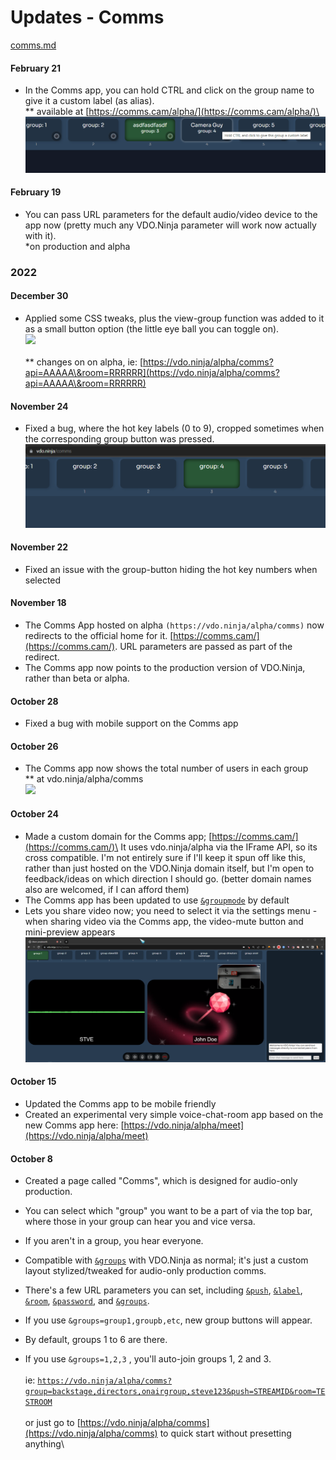 # Updates - Comms

[comms.md](../steves-helper-apps/comms.md "mention")

#### February 21

* In the Comms app, you can hold CTRL and click on the group name to give it a custom label (as alias).\
  \*\* available at [https://comms.cam/alpha/](https://comms.cam/alpha/)\
  ![](<../.gitbook/assets/image (1) (11).png>)

#### February 19

* You can pass URL parameters for the default audio/video device to the app now (pretty much any VDO.Ninja parameter will work now actually with it).\
  \*on production and alpha

### 2022

#### December 30

* Applied some CSS tweaks, plus the view-group function was added to it as a small button option (the little eye ball you can toggle on).\
  ![](<../.gitbook/assets/image (17) (3).png>)\
  \
  \*\* changes on on alpha, ie: [https://vdo.ninja/alpha/comms?api=AAAAA\&room=RRRRRR](https://vdo.ninja/alpha/comms?api=AAAAA\&room=RRRRRR)

#### November 24

* Fixed a bug, where the hot key labels (0 to 9), cropped sometimes when the corresponding group button was pressed.\
  ![](<../.gitbook/assets/image (5) (1) (3) (2).png>)

#### November 22

* Fixed an issue with the group-button hiding the hot key numbers when selected

#### November 18

* The Comms App hosted on alpha `(https://vdo.ninja/alpha/comms)` now redirects to the official home for it. [https://comms.cam/](https://comms.cam/). URL parameters are passed as part of the redirect.
* The Comms app now points to the production version of VDO.Ninja, rather than beta or alpha.

#### October 28

* Fixed a bug with mobile support on the Comms app

#### October 26

* The Comms app now shows the total number of users in each group\
  \*\* at vdo.ninja/alpha/comms\
  ![](<../.gitbook/assets/image (12) (4).png>)

#### October 24

* Made a custom domain for the Comms app; [https://comms.cam/](https://comms.cam/)\
  It uses vdo.ninja/alpha via the IFrame API, so its cross compatible. I'm not entirely sure if I'll keep it spun off like this, rather than just hosted on the VDO.Ninja domain itself, but I'm open to feedback/ideas on which direction I should go. (better domain names also are welcomed, if I can afford them)
* The Comms app has been updated to use [`&groupmode`](../advanced-settings/setup-parameters/and-groupmode.md) by default
* Lets you share video now; you need to select it via the settings menu - when sharing video via the Comms app, the video-mute button and mini-preview appears\
  ![](<../.gitbook/assets/image (9) (1) (2).png>)

#### October 15

* Updated the Comms app to be mobile friendly
* Created an experimental very simple voice-chat-room app based on the new Comms app here: [https://vdo.ninja/alpha/meet](https://vdo.ninja/alpha/meet)

#### October 8

* Created a page called "Comms", which is designed for audio-only production.
* You can select which "group" you want to be a part of via the top bar, where those in your group can hear you and vice versa.
* If you aren't in a group, you hear everyone.
* Compatible with [`&groups`](../general-settings/and-group.md) with VDO.Ninja as normal; it's just a custom layout stylized/tweaked for audio-only production comms.
* There's a few URL parameters you can set, including [`&push`](../source-settings/push.md), [`&label`](../general-settings/label.md), [`&room`](../general-settings/room.md), [`&password`](../general-settings/password.md), and [`&groups`](../general-settings/and-group.md).
* If you use `&groups=group1,groupb,etc`, new group buttons will appear.
* By default, groups 1 to 6 are there.
*   If you use `&groups=1,2,3` , you'll auto-join groups 1, 2 and 3.\
    \
    ie: [`https://vdo.ninja/alpha/comms?group=backstage,directors,onairgroup,steve123&push=STREAMID&room=TESTROOM`](https://vdo.ninja/alpha/comms?group=backstage,directors,onairgroup,steve123\&push=STREAMID\&room=TESTROOM) \
    \
    or just go to [https://vdo.ninja/alpha/comms](https://vdo.ninja/alpha/comms) to quick start without presetting anything\


    <figure><img src="../.gitbook/assets/image (4) (3) (1).png" alt=""><figcaption></figcaption></figure>

